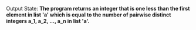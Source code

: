 Output State: **The program returns an integer that is one less than the first element in list 'a' which is equal to the number of pairwise distinct integers a_1, a_2, ..., a_n in list 'a'.**